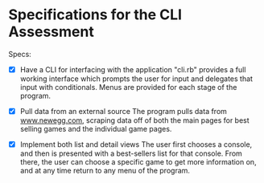 # Specifications for the CLI Assessment

Specs:
- [x] Have a CLI for interfacing with the application
		"cli.rb" provides a full working interface which prompts the user for input and delegates that input with conditionals. Menus are provided for each stage of the program.

- [x] Pull data from an external source
		The program pulls data from www.newegg.com, scraping data off of both the main pages for best selling games and the individual game pages.

- [x] Implement both list and detail views
		The user first chooses a console, and then is presented with a best-sellers list for that console. From there, the user can choose a specific game to get more information on, and at any time return to any menu of the program.

